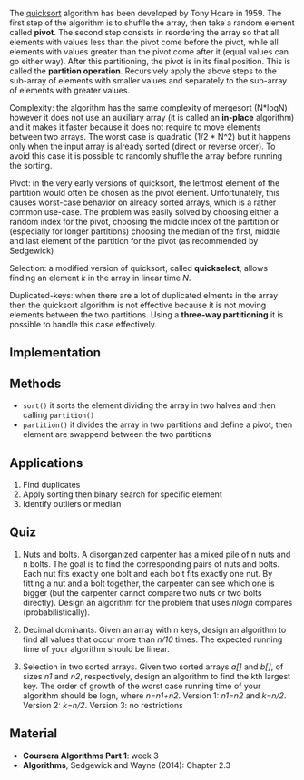

The [quicksort](https://en.wikipedia.org/wiki/Quicksort) algorithm has been developed by Tony Hoare in 1959.
The first step of the algorithm is to shuffle the array, then take a random element called **pivot**. The second step consists in reordering the array so that all elements with values less than the pivot come before the pivot, while all elements with values greater than the pivot come after it (equal values can go either way). After this partitioning, the pivot is in its final position. This is called the **partition operation**. Recursively apply the above steps to the sub-array of elements with smaller values and separately to the sub-array of elements with greater values.

Complexity: the algorithm has the same complexity of mergesort (N*logN) however it does not use an auxiliary array (it is called an **in-place** algorithm) and it makes it faster because it does not require to move elements between two arrays. The worst case is quadratic (1/2 * N^2) but it happens only when the input array is already sorted (direct or reverse order). To avoid this case it is possible to randomly shuffle the array before running the sorting.

Pivot: in the very early versions of quicksort, the leftmost element of the partition would often be chosen as the pivot element. Unfortunately, this causes worst-case behavior on already sorted arrays, which is a rather common use-case. The problem was easily solved by choosing either a random index for the pivot, choosing the middle index of the partition or (especially for longer partitions) choosing the median of the first, middle and last element of the partition for the pivot (as recommended by Sedgewick)

Selection: a modified version of quicksort, called **quickselect**, allows finding an element *k* in the array in linear time *N*.

Duplicated-keys: when there are a lot of duplicated elments in the array then the quicksort algorithm is not effective because it is not moving elements between the two partitions. Using a **three-way partitioning** it is possible to handle this case effectively.

Implementation
--------------



Methods
--------

- `sort()` it sorts the element dividing the array in two halves and then calling `partition()`
- `partition()` it divides the array in two partitions and define a pivot, then element are swappend between the two partitions

Applications
------------

1. Find duplicates
2. Apply sorting then binary search for specific element
3. Identify outliers or median

Quiz
-----

1. Nuts and bolts. A disorganized carpenter has a mixed pile of n nuts and n bolts. The goal is to find the corresponding pairs of nuts and bolts. Each nut fits exactly one bolt and each bolt fits exactly one nut. By fitting a nut and a bolt together, the carpenter can see which one is bigger (but the carpenter cannot compare two nuts or two bolts directly). Design an algorithm for the problem that uses *nlogn* compares (probabilistically).

2. Decimal dominants. Given an array with n keys, design an algorithm to find all values that occur more than *n/10* times. The expected running time of your algorithm should be linear.

3. Selection in two sorted arrays. Given two sorted arrays *a[]* and *b[]*, of sizes *n1* and *n2*, respectively, design an algorithm to find the kth largest key. The order of growth of the worst case running time of your algorithm should be logn, where *n=n1+n2*.
Version 1: *n1=n2* and *k=n/2*. Version 2: *k=n/2*. Version 3: no restrictions




Material
--------
- **Coursera Algorithms Part 1**: week 3
- **Algorithms**, Sedgewick and Wayne (2014): Chapter 2.3
